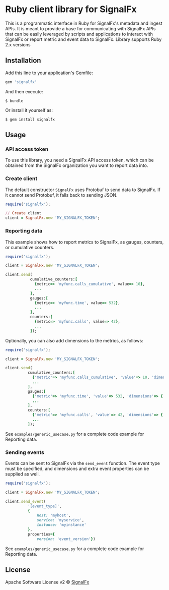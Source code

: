 # Ruby client library for SignalFx

This is a programmatic interface in Ruby for SignalFx's metadata and ingest APIs. It is meant to provide a base for communicating with SignalFx APIs that can be easily leveraged by scripts and applications to interact with SignalFx or report metric and event data to SignalFx.
Library supports Ruby 2.x versions

## Installation

Add this line to your application's Gemfile:

```ruby
gem 'signalfx'
```

And then execute:

    $ bundle

Or install it yourself as:

    $ gem install signalfx

## Usage

### API access token

To use this library, you need a SignalFx API access token, which can be obtained from the SignalFx organization you want to report data into.

### Create client

The default constructor `SignalFx` uses Protobuf to send data to SignalFx. If it cannot send Protobuf, it falls back to sending JSON.

```ruby
require('signalfx');

// Create client
client = SignalFx.new 'MY_SIGNALFX_TOKEN';
```

### Reporting data

This example shows how to report metrics to SignalFx, as gauges, counters, or cumulative counters. 

```ruby
require('signalfx');

client = SignalFx.new 'MY_SIGNALFX_TOKEN';

client.send(
           cumulative_counters:[
             {metric=> 'myfunc.calls_cumulative', value=> 10},
             ...
           ],
           gauges:[
             {metric=> 'myfunc.time', value=> 532},
             ...
           ],
           counters:[
             {metric=> 'myfunc.calls', value=> 42},
             ...
           ]);
```

Optionally, you can also add dimensions to the metrics, as follows:


```ruby
require('signalfx');

client = SignalFx.new 'MY_SIGNALFX_TOKEN';

client.send(
          cumulative_counters:[
            {'metric'=> 'myfunc.calls_cumulative', 'value'=> 10, 'dimensions'=> {'host'=> 'server1', 'host_ip'=> '1.2.3.4'}},
            ...
          ],
          gauges:[
            {'metric'=> 'myfunc.time', 'value'=> 532, 'dimensions'=> {'host'=> 'server1', 'host_ip'=> '1.2.3.4'}},
            ...
          ],
          counters:[
            {'metric'=> 'myfunc.calls', 'value'=> 42, 'dimensions'=> {'host'=> 'server1', 'host_ip'=> '1.2.3.4'}},
            ...
          ]);
```
See `examples/generic_usecase.py` for a complete code example for Reporting data.

### Sending events

Events can be sent to SignalFx via the `send_event` function. The
event type must be specified, and dimensions and extra event properties
can be supplied as well.


```ruby
require('signalfx');

client = SignalFx.new 'MY_SIGNALFX_TOKEN';

client.send_event(
          '[event_type]',
          {
              host: 'myhost',
              service: 'myservice',
              instance: 'myinstance'
          },
          properties={
              version: 'event_version'})
```

See `examples/generic_usecase.py` for a complete code example for Reporting data.

## License

Apache Software License v2 © [SignalFx](https://signalfx.com)